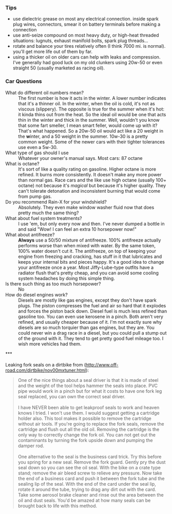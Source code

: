 <div class="google">
				<script type="text/javascript">
						<!--
						google_ad_client = "pub-9671662461133942";
						//120x600, created 11/22/07
						google_ad_slot = "2531976014";
						google_ad_width = 120;
						google_ad_height = 600;
						//-->
				</script>
				<script type="text/javascript" src="http://pagead2.googlesyndication.com/pagead/show_ads.js"></script>
		</div>      
<div id="pagecontent">
        <h3>Tips</h3>
        <ul>
          <li>use dielectric grease on most any electrical connection. inside
spark plug wires, connectors, smear it on battery terminals before
making a connection</li>
          <li>use anti-seize compound on most heavy duty, or high-heat threaded
situations: lugnuts, exhaust manifold bolts, spark plug threads...</li>
          <li>rotate and balance your tires relatively often (I think 7000 mi. is normal). you'll get more life out of them by far.</li>
          <li>using a thicker oil on older cars can help with leaks and
compression. I've generally had good luck on my old clunkers using
20w-50 or even straight 50 (usually marketed as racing oil).</li>
        </ul>
        <h3>Car Questions</h3>
        <dl>
          <dt>What do different oil numbers mean?</dt>
          <dd>The first number is how it acts in the winter. A lower number
indicates that it's a thinner oil. In the winter, when the oil is cold,
it's not as viscous (slippery). The opposite is true for the summer
when it's hot: it kinda thins out from the heat. So the ideal oil would
be one that acts thin in the winter and thick in the summer. Well,
wouldn't you know that some fart smeller, I mean smart feller, would
come up with it? That's what happened. So a 20w-50 oil would act like a
20 weight in the <b>w</b>inter, and a 50 weight in the summer. 10w-30
is a pretty common weight. Some of the newer cars with their tighter
tolerances use even a 5w-30.</dd>
          <dt>What type of gas should I use</dt>
          <dd>Whatever your owner's manual says. Most cars: 87 octane</dd>
          <dt>What is octane?</dt>
          <dd>It's sort of like a quality rating on gasoline. Higher octane is
more refined. It burns more consistently. It doesn't make any more
power than normal gas. Race cars and the like use high octane (usually
100+ octane) not because it's <i>magical</i> but because it's higher quality. They can't tolerate detonation and inconsistent burning that would come from pump gas. <br /></dd>
          <dt>Do you recommend Rain-X for your windshield?</dt>
          <dd>Absolutely. They even make window washer fluid now that does pretty much the same thing?<br /></dd>
          <dt>What about fuel system treatments?</dt>
          <dd>I use 'em, but only every now and then. I've never dumped a bottle in and said "Wow! I can feel an extra 10 horsepower now!"<br /></dd>
          <dt>What about antifreeze?</dt>
          <dd>
            <b>Always</b> use a 50/50 mixture of antifreeze. 100% antifreeze
actually performs worse than when mixed with water. By the same token,
100% water doesn't cut it. The antifreeze, on top of keeping your
engine from freezing and cracking, has stuff in it that lubricates and
keeps your internal bits and pieces happy. It's a good idea to change
your antifreeze once a year. Most Jiffy-Lube-type outfits have a
radiator flush that's pretty cheap, and you can avoid some cooling
system headaches by doing this simple thing.</dd>
          <dt>Is there such thing as too much horsepower?</dt>
          <dd>No</dd>
          <dt>How do diesel engines work?</dt>
          <dd>Diesels are mostly like gas engines, except they don't have spark
plugs. The piston compresses the fuel and air so hard that it explodes
and forces the piston back down. Diesel fuel is much less refined than
gasoline too. You can even use kerosene in a pinch. Both aren't very
refined, and usually cheaper because of it. I'm not exactly sure why
diesels are so much torquier than gas engines, but they are. You could
never win a drag race in a diesel, but you could pull a stump out of
the ground with it. They tend to get pretty good fuel mileage too. I
wish more vehicles had them.</dd>
        </dl>***<br /><br />Leaking fork seals on a dirtbike from (<a href="http://www.off-road.com/dirtbike/nov00mxtuner.html">http://www.off-road.com/dirtbike/nov00mxtuner.html</a>): <br /><blockquote>One
of the nice things about a seal driver is that it is made of steel and
the weight of the tool helps hammer the seals into place. PVC pipe
would work in a pinch but for what it costs to have one fork leg seal
replaced, you can own the correct seal driver.<br /><br />I have NEVER been
able to get leakproof seals to work and heaven knows I tried. I won't
use them. I would suggest getting a cartridge holder also. This tool
makes it possible to remove the cartridge without air tools. If you're
going to replace the fork seals, remove the cartridge and flush out all
the old oil. Removing the cartridge is the only way to correctly change
the fork oil. You can not get out the contaminants by turning the fork
upside down and pumping the damper rod.<br /><br />One alternative to the
seal is the business card trick. Try this before you spring for a new
seal. Remove the fork guard. Gently pry the dust seal down so you can
see the oil seal. With the bike on a crate type stand; remove the air
bleed screw to relieve any pressure. Now take the end of a business
card and push it between the fork tube and the sealing lip of the seal.
With the end of the card under the seal lip, rotate it around the tube,
trying to drag any dirt out with the card. Take some aerosol brake
cleaner and rinse out the area between the oil and dust seals. You'd be
amazed at how many seals can be brought back to life with this method.<br /></blockquote></div>